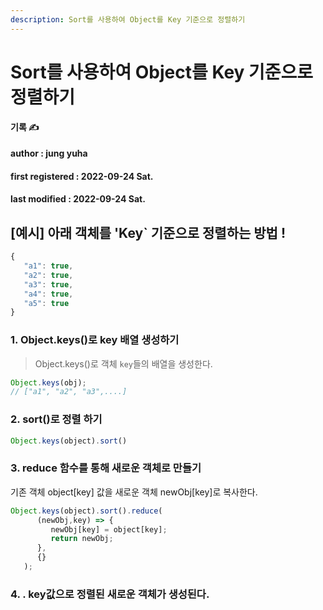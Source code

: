 ```yaml
---
description: Sort를 사용하여 Object를 Key 기준으로 정렬하기
---
```


# Sort를 사용하여 Object를 Key 기준으로 정렬하기

**기록 ✍️**

#### author : jung yuha

#### first registered : 2022-09-24 Sat.

#### last modified : 2022-09-24 Sat.

## \[예시] 아래 객체를 'Key\` 기준으로 정렬하는 방법 ! <a href="#q-key" id="q-key"></a>

```javascript
{
   "a1": true,
   "a2": true,
   "a3": true,
   "a4": true,
   "a5": true
}
```

### 1.  Object.keys()로 key 배열 생성하기 <a href="#1-objectkeys-key" id="1-objectkeys-key"></a>

> Object.keys()로 객체 `key`들의 배열을 생성한다.

```js
Object.keys(obj);
// ["a1", "a2", "a3",....]
```

### 2.  sort()로 정렬 하기 <a href="#1-objectkeys-key" id="1-objectkeys-key"></a>

```js
Object.keys(object).sort()
```

### 3.  reduce 함수를 통해 새로운 객체로 만들기 <a href="#1-objectkeys-key" id="1-objectkeys-key"></a>

기존 객체 object\[key] 값을 새로운 객체 newObj\[key]로 복사한다.

```js
Object.keys(object).sort().reduce(
      (newObj,key) => {
         newObj[key] = object[key];
         return newObj;
      },
      {}
   );
```

### 4. . key값으로 정렬된 새로운 객체가 생성된다. <a href="#1-objectkeys-key" id="1-objectkeys-key"></a>
